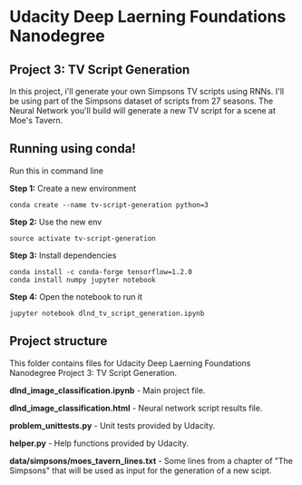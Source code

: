 # Udacity Deep Laerning Foundations Nanodegree

## Project 3: TV Script Generation

In this project, i'll generate your own Simpsons TV scripts using RNNs. I'll be using part of the Simpsons dataset of scripts from 27 seasons. The Neural Network you'll build will generate a new TV script for a scene at Moe's Tavern.

## Running using conda!

Run this in command line

**Step 1:** Create a new environment

```terminal
conda create --name tv-script-generation python=3
```

**Step 2:** Use the new env

```terminal
source activate tv-script-generation
```

**Step 3:** Install dependencies

```terminal
conda install -c conda-forge tensorflow=1.2.0
conda install numpy jupyter notebook
```

**Step 4:** Open the notebook to run it

```terminal
jupyter notebook dlnd_tv_script_generation.ipynb
```

## Project structure

This folder contains files for Udacity Deep Laerning Foundations Nanodegree Project 3: TV Script Generation.

**dlnd_image_classification.ipynb** - Main project file.

**dlnd_image_classification.html** - Neural network script results file.

**problem_unittests.py** - Unit tests provided by Udacity.

**helper.py** - Help functions provided by Udacity.

**data/simpsons/moes_tavern_lines.txt** - Some lines from a chapter of "The Simpsons" that will be used as input for the generation of a new scipt.
